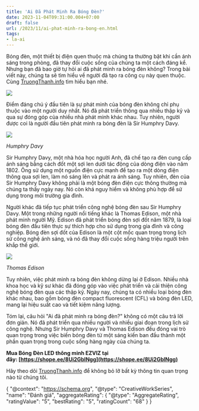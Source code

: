 ```yaml
---
title: 'Ai Đã Phát Minh Ra Bóng Đèn?'
date: 2023-11-04T09:31:00.004+07:00
draft: false
url: /2023/11/ai-phat-minh-ra-bong-en.html
tags: 
- la-ai
---
```


Bóng đèn, một thiết bị điện quen thuộc mà chúng ta thường bật khi cần ánh sáng trong phòng, đã thay đổi cuộc sống của chúng ta một cách đáng kể. Nhưng bạn đã bao giờ tự hỏi ai đã phát minh ra bóng đèn không? Trong bài viết này, chúng ta sẽ tìm hiểu về người đã tạo ra công cụ này quen thuộc. Cùng [TruongThanh.info](http://www.truongthanh.info) tìm hiểu bạn nhé.

[![](https://blogger.googleusercontent.com/img/b/R29vZ2xl/AVvXsEjRuvWR2NPVX1gE8ba0_F4HT2QcoaUvp-nLqt2Ahl54RMu1jWm-o-hrrf9Grsw-Z8tR32keTrxaRVU9t4e_YLuXydppGEkN2DeACSyh8GZleA6cbdgyBA9eIBr2bRt5JY6F6VSlvciawfPCpLHkQPurooFcHS7J-KxZDyD5XV0WQeXa7b-VUrVKtVh9gl5W/s320/edison-1-PCPN.jpg)](https://blogger.googleusercontent.com/img/b/R29vZ2xl/AVvXsEjRuvWR2NPVX1gE8ba0_F4HT2QcoaUvp-nLqt2Ahl54RMu1jWm-o-hrrf9Grsw-Z8tR32keTrxaRVU9t4e_YLuXydppGEkN2DeACSyh8GZleA6cbdgyBA9eIBr2bRt5JY6F6VSlvciawfPCpLHkQPurooFcHS7J-KxZDyD5XV0WQeXa7b-VUrVKtVh9gl5W/s820/edison-1-PCPN.jpg)

  

  

Điểm đáng chú ý đầu tiên là sự phát minh của bóng đèn không chỉ phụ thuộc vào một người duy nhất. Nó đã phát triển thông qua nhiều thập kỷ và qua sự đóng góp của nhiều nhà phát minh khác nhau. Tuy nhiên, người được coi là người đầu tiên phát minh ra bóng đèn là Sir Humphry Davy.

  

[![](https://blogger.googleusercontent.com/img/b/R29vZ2xl/AVvXsEhLVHSRP3kBNHzHzyt84ifUwdFv-5SJolBHSPHoGJDxG20qPh3Uw7kDhJByPjhdUlpR58AHLWhYlHmpMyixnwQjSMPwrVxtwYesu-foBIVYPfe5gyTgs49UZ6eJ-KNXVHlnC2Aa2In68YWJr_5Xv7jBC7CxaclqJERDyCGIYP6lNGz-PYFH07aatB8Y9xkL/s320/humphrydavy.jpg)](https://blogger.googleusercontent.com/img/b/R29vZ2xl/AVvXsEhLVHSRP3kBNHzHzyt84ifUwdFv-5SJolBHSPHoGJDxG20qPh3Uw7kDhJByPjhdUlpR58AHLWhYlHmpMyixnwQjSMPwrVxtwYesu-foBIVYPfe5gyTgs49UZ6eJ-KNXVHlnC2Aa2In68YWJr_5Xv7jBC7CxaclqJERDyCGIYP6lNGz-PYFH07aatB8Y9xkL/s2440/humphrydavy.jpg)

  

_Humphry Davy_

  

  

Sir Humphry Davy, một nhà hóa học người Anh, đã chế tạo ra đèn cung cấp ánh sáng bằng cách đốt một sợi len dưới tác động của dòng điện vào năm 1802. Ông sử dụng một nguồn điện cực mạnh để tạo ra một dòng điện thông qua sợi len, làm nó sáng lên và phát ra ánh sáng. Tuy nhiên, đèn của Sir Humphry Davy không phải là một bóng đèn điện cực thông thường mà chúng ta thấy ngày nay. Nó còn khá nguy hiểm và không phù hợp để sử dụng trong môi trường gia đình.

  

Người khác đã tiếp tục phát triển công nghệ bóng đèn sau Sir Humphry Davy. Một trong những người nổi tiếng khác là Thomas Edison, một nhà phát minh người Mỹ. Edison đã phát triển bóng đèn sợi đốt năm 1879, là loại bóng đèn đầu tiên thực sự thích hợp cho sử dụng trong gia đình và công nghiệp. Bóng đèn sợi đốt của Edison là một cột mốc quan trọng trong lịch sử công nghệ ánh sáng, và nó đã thay đổi cuộc sống hàng triệu người trên khắp thế giới.

  

[![](https://blogger.googleusercontent.com/img/b/R29vZ2xl/AVvXsEjwTrrS1G2FU91IFSTMZPi30LncxzEmnLnKc_U9z3SQIfkNb_TqONuUe34pZg_4Wiglxl-VrmhznxIlFskxw6-xwCIGprE_INX7j7EqAQEYveffiwGeYajuooBglINI-5qY5WIuUyMpv_IVGWMod8IOIfIqCXcVmAPApVccjQEeLCiM3IXbjZw3zdb_GkQE/s320/Thomas_Edison2.jpg)](https://blogger.googleusercontent.com/img/b/R29vZ2xl/AVvXsEjwTrrS1G2FU91IFSTMZPi30LncxzEmnLnKc_U9z3SQIfkNb_TqONuUe34pZg_4Wiglxl-VrmhznxIlFskxw6-xwCIGprE_INX7j7EqAQEYveffiwGeYajuooBglINI-5qY5WIuUyMpv_IVGWMod8IOIfIqCXcVmAPApVccjQEeLCiM3IXbjZw3zdb_GkQE/s1024/Thomas_Edison2.jpg)

  

_Thomas Edison_

  

Tuy nhiên, việc phát minh ra bóng đèn không dừng lại ở Edison. Nhiều nhà khoa học và kỹ sư khác đã đóng góp vào việc phát triển và cải thiện công nghệ bóng đèn qua các thập kỷ. Ngày nay, chúng ta có nhiều loại bóng đèn khác nhau, bao gồm bóng đèn compact fluorescent (CFL) và bóng đèn LED, mang lại hiệu suất cao và tiết kiệm năng lượng.

  

Tóm lại, câu hỏi "Ai đã phát minh ra bóng đèn?" không có một câu trả lời đơn giản. Nó đã phát triển qua nhiều người và nhiều giai đoạn trong lịch sử công nghệ. Nhưng Sir Humphry Davy và Thomas Edison đều đóng vai trò quan trọng trong việc biến bóng đèn từ một sáng kiến ban đầu thành một phần quan trọng trong cuộc sống hàng ngày của chúng ta.

  

**Mua Bóng Đèn LED thông minh EZVIZ tại đây: [https://shope.ee/8Ui2GblNgg](https://shope.ee/8Ui2GblNgg)**

  

Hãy theo dõi [TruongThanh.info](http://www.truongthanh.info) để không bỏ lỡ bất kỳ thông tin quan trọng nào từ chúng tôi.

  

{ "@context": "https://schema.org", "@type": "CreativeWorkSeries", "name": "Đánh giá", "aggregateRating": { "@type": "AggregateRating", "ratingValue": "5", "bestRating": "5", "ratingCount": "68" } }